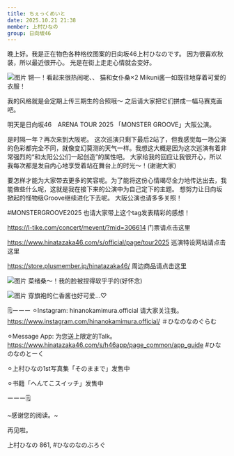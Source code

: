 ```yaml
---
title: ちぇっくめいと
date: 2025.10.21 21:38
member: 上村ひなの
group: 日向坂46
---
```


晚上好。我是正在物色各种格纹图案的日向坂46上村ひなのです。
因为很喜欢秋装，所以最近很开心。
光是在街上走走心情就会变好。



![图片](https://cdn.hinatazaka46.com/files/14/diary/official/member/moblog/202510/mobdSur1w.jpg)
锵—！看起来很热闹呢、、
猫和女仆桑×2
Mikuni酱一如既往地穿着可爱的衣服！





我的风格就是会定期上传三期生的合照哦〜
之后请大家把它们拼成一幅马赛克画吧。
















明天是日向坂46　ARENA TOUR 2025
「MONSTER GROOVE」大阪公演。

是时隔一年？再次来到大阪呢。
这次巡演只剩下最后2站了，但我感觉每一场公演的色彩都完全不同，就像变幻莫测的天气一样。我想这大概是因为这次巡演有着非常强烈的“和太阳公公们一起创造”的属性吧。
大家给我的回应让我很开心，所以我每次都是发自内心地享受着站在舞台上的时光〜！(谢谢大家)

要怎样才能为大家带去更多的笑容呢。为了能将这份心情竭尽全力地传达出去，我能做些什么呢，这就是我在接下来的公演中为自己定下的主题。
想努力让日向坂掀起的怪物级Groove继续进化下去呢。
大阪公演也请多多关照！




#MONSTERGROOVE2025
也请大家带上这个tag发表精彩的感想！




https://l-tike.com/concert/mevent/?mid=306614
门票请点击这里


https://www.hinatazaka46.com/s/official/page/tour2025
巡演特设网站请点击这里



https://store.plusmember.jp/hinatazaka46/
周边商品请点击这里








![图片](https://cdn.hinatazaka46.com/files/14/diary/official/member/moblog/202510/mobdsEdZ2.jpg)
菜绪桑〜！我的脸被捏得软乎乎的(好怀念)







![图片](https://cdn.hinatazaka46.com/files/14/diary/official/member/moblog/202510/mobpSVwQ3.jpg)
穿旗袍的仁香酱也好可爱…♡





🗒️ーーー
⚪︎Instagram:
hinanokamimura.official
请大家关注我。
https://www.instagram.com/hinanokamimura.official/
＃ひなのなのぐらむ

⚪︎Message App:
为您送上限定的Talk。
https://www.hinatazaka46.com/s/h46app/page_common/app_guide
#ひなのなのとーく

︎⚪︎上村ひなの1st写真集「そのままで」发售中

⚪︎书籍「へんてこスイッチ」发售中

ーーー🗒️







~感谢您的阅读。~

再见啦。

上村ひなの
861,
#ひなのなのぶろぐ